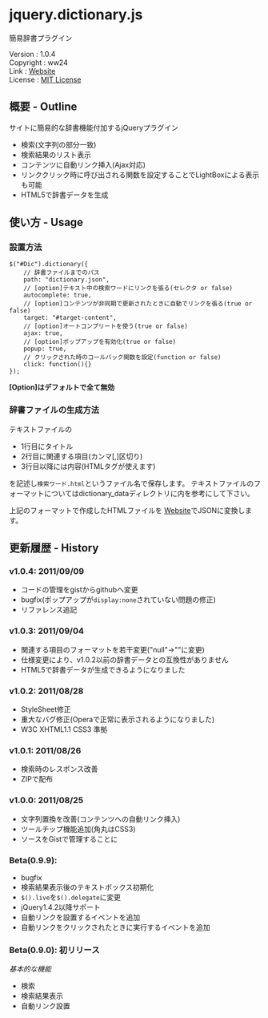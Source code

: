 jquery.dictionary.js
===
簡易辞書プラグイン

Version    	: 1.0.4  
Copyright	: ww24  
Link		: [Website](http://dev.ww24.jp/javascript/jquery_dictionary_js/)  
License		: [MIT License](http://www.opensource.org/licenses/mit-license.php)  


## 概要 - Outline
サイトに簡易的な辞書機能付加するjQueryプラグイン
* 検索(文字列の部分一致)
* 検索結果のリスト表示
* コンテンツに自動リンク挿入(Ajax対応)
* リンククリック時に呼び出される関数を設定することでLightBoxによる表示も可能
* HTML5で辞書データを生成


## 使い方 - Usage

### 設置方法

	$("#Dic").dictionary({
		// 辞書ファイルまでのパス
		path: "dictionary.json",
		// [option]テキスト中の検索ワードにリンクを張る(セレクタ or false)
		autocomplete: true,
		// [option]コンテンツが非同期で更新されたときに自動でリンクを張る(true or false)
		target: "#target-content",
		// [option]オートコンプリートを使う(true or false)
		ajax: true,
		// [option]ポップアップを有効化(true or false)
		popup: true,
		// クリックされた時のコールバック関数を設定(function or false)
		click: function(){}
	});

**[Option]はデフォルトで全て無効**


### 辞書ファイルの生成方法

テキストファイルの
- 1行目にタイトル
- 2行目に関連する項目(カンマ[,]区切り)
- 3行目以降には内容(HTMLタグが使えます)

を記述し`検索ワード.html`というファイル名で保存します。
テキストファイルのフォーマットについてはdictionary_dataディレクトリに内を参考にして下さい。

上記のフォーマットで作成したHTMLファイルを
[Website](http://dev.ww24.jp/javascript/jquery_dictionary_js/)でJSONに変換します。


## 更新履歴 - History

### v1.0.4: 2011/09/09
- コードの管理をgistからgithubへ変更
- bugfix(ポップアップが`display:none`されていない問題の修正)
- リファレンス追記

### v1.0.3: 2011/09/04
- 関連する項目のフォーマットを若干変更("null"→""に変更)
- 仕様変更により、v1.0.2以前の辞書データとの互換性がありません
- HTML5で辞書データが生成できるようになりました

### v1.0.2: 2011/08/28
- StyleSheet修正
- 重大なバグ修正(Operaで正常に表示されるようになりました)
- W3C XHTML1.1 CSS3 準拠

### v1.0.1: 2011/08/26
- 検索時のレスポンス改善
- ZIPで配布

### v1.0.0: 2011/08/25
- 文字列置換を改善(コンテンツへの自動リンク挿入)
- ツールチップ機能追加(角丸はCSS3)
- ソースをGistで管理することに

### Beta(0.9.9):
- bugfix
- 検索結果表示後のテキストボックス初期化
- `$().live`を`$().delegate`に変更
- jQuery1.4.2以降サポート
- 自動リンクを設置するイベントを追加
- 自動リンクをクリックされたときに実行するイベントを追加

### Beta(0.9.0): 初リリース
*基本的な機能*
- 検索
- 検索結果表示
- 自動リンク設置